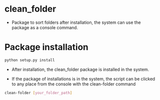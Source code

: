 # clean_folder

- Package to sort folders after installation, the system can use the package as a console command.


#  Package installation

```bash
python setup.py install
```
- After installation, the clean_folder package is installed in the system.

- If the package of installations is in the system, the script can be clicked to any place from the console with the clean-folder command

```bash
clean-folder [your_folder_path]
```